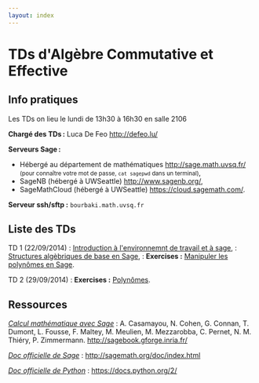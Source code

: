 ```yaml
---
layout: index
---
```


# TDs d'Algèbre Commutative et Effective

## Info pratiques

Les TDs on lieu le lundi de 13h30 à 16h30 en salle 2106

**Chargé des TDs :** Luca De Feo <http://defeo.lu/>

**Serveurs Sage :**

- Hébergé au département de mathématiques <http://sage.math.uvsq.fr/>  
  <small>(pour connaître votre mot de passe, `cat sagepwd` dans un terminal)</small>,
- SageNB (hébergé à UWSeattle) <http://www.sagenb.org/>,
- SageMathCloud (hébergé à UWSeattle) <https://cloud.sagemath.com/>.

**Serveur ssh/sftp :** `bourbaki.math.uvsq.fr`


## Liste des TDs

TD 1 (22/09/2014)
: [Introduction à l'environnemnt de travail et à sage](intro),
: [Structures algèbriques de base en Sage](structures),
: **Exercises :** [Manipuler les polynômes en Sage](exercises#polynomes--une-variable).

TD 2 (29/09/2014)
: **Exercises :** [Polynômes](exercises#polynomes--une-variable).


## Ressources

[*Calcul mathématique avec Sage*](http://sagebook.gforge.inria.fr/)
: A. Casamayou, N. Cohen, G. Connan, T. Dumont, L. Fousse, F. Maltey,
M. Meulien, M. Mezzarobba, C. Pernet, N. M. Thiéry,
P. Zimmermann. <http://sagebook.gforge.inria.fr/>

[*Doc officielle de Sage*](http://sagemath.org/doc/index.html)
: <http://sagemath.org/doc/index.html>

[*Doc officielle de Python*](https://docs.python.org/2/)
: <https://docs.python.org/2/>


